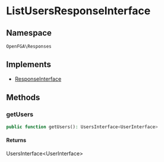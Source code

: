 # ListUsersResponseInterface


## Namespace
`OpenFGA\Responses`

## Implements
* [ResponseInterface](Responses/ResponseInterface.md)



## Methods
### getUsers


```php
public function getUsers(): UsersInterface<UserInterface>
```



#### Returns
UsersInterface&lt;UserInterface&gt;

